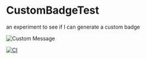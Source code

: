 # CustomBadgeTest
an experiment to see if I can generate a custom badge

![Custom Message](https://img.shields.io/badge/dynamic/json?url=https://github.com/samsmithnz/CustomBadgeTest/suites/8510937042/artifacts/379081084)

[![CI](https://github.com/samsmithnz/CustomBadgeTest/actions/workflows/blank.yml/badge.svg)](https://github.com/samsmithnz/CustomBadgeTest/actions/workflows/blank.yml)
